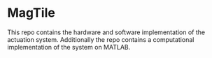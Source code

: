 # MagTile
This repo contains the hardware and software implementation of the actuation system. Additionally the repo contains a computational implementation of the system on MATLAB.
